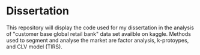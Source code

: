 # Dissertation
This repository will display the code used for my dissertation in the analysis of "customer base global retail bank" data set availble on kaggle. 
Methods used to segment and analyse the market are factor analysis, k-protoypes, and CLV model (TIRS).
